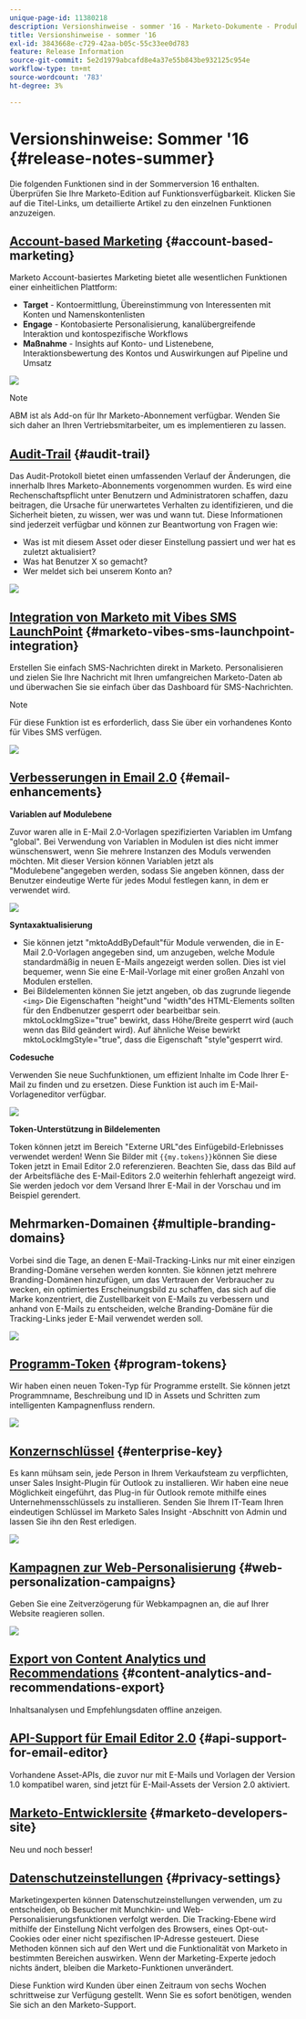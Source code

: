 ```yaml
---
unique-page-id: 11380218
description: Versionshinweise - sommer '16 - Marketo-Dokumente - Produktdokumentation
title: Versionshinweise - sommer '16
exl-id: 3843668e-c729-42aa-b05c-55c33ee0d783
feature: Release Information
source-git-commit: 5e2d1979abcafd8e4a37e55b843be932125c954e
workflow-type: tm+mt
source-wordcount: '783'
ht-degree: 3%

---
```


# Versionshinweise: Sommer &#39;16 {#release-notes-summer}

Die folgenden Funktionen sind in der Sommerversion 16 enthalten. Überprüfen Sie Ihre Marketo-Edition auf Funktionsverfügbarkeit. Klicken Sie auf die Titel-Links, um detaillierte Artikel zu den einzelnen Funktionen anzuzeigen.

## [Account-based Marketing](https://docs.marketo.com/display/docs/account+based+marketing) {#account-based-marketing}

Marketo Account-basiertes Marketing bietet alle wesentlichen Funktionen einer einheitlichen Plattform:

* **Target** - Kontoermittlung, Übereinstimmung von Interessenten mit Konten und Namenskontenlisten
* **Engage** - Kontobasierte Personalisierung, kanalübergreifende Interaktion und kontospezifische Workflows
* **Maßnahme** - Insights auf Konto- und Listenebene, Interaktionsbewertung des Kontos und Auswirkungen auf Pipeline und Umsatz

![](assets/abm-5-acme.png)

>[!NOTE]
>
>ABM ist als Add-on für Ihr Marketo-Abonnement verfügbar. Wenden Sie sich daher an Ihren Vertriebsmitarbeiter, um es implementieren zu lassen.

## [Audit-Trail](/help/marketo/product-docs/administration/audit-trail/audit-trail-overview.md) {#audit-trail}

Das Audit-Protokoll bietet einen umfassenden Verlauf der Änderungen, die innerhalb Ihres Marketo-Abonnements vorgenommen wurden. Es wird eine Rechenschaftspflicht unter Benutzern und Administratoren schaffen, dazu beitragen, die Ursache für unerwartetes Verhalten zu identifizieren, und die Sicherheit bieten, zu wissen, wer was und wann tut. Diese Informationen sind jederzeit verfügbar und können zur Beantwortung von Fragen wie:

* Was ist mit diesem Asset oder dieser Einstellung passiert und wer hat es zuletzt aktualisiert?
* Was hat Benutzer X so gemacht?
* Wer meldet sich bei unserem Konto an?

![](assets/audit-trail.png)

## [Integration von Marketo mit Vibes SMS LaunchPoint](/help/marketo/product-docs/mobile-marketing/vibes-sms-messages/create-an-sms-message.md) {#marketo-vibes-sms-launchpoint-integration}

Erstellen Sie einfach SMS-Nachrichten direkt in Marketo. Personalisieren und zielen Sie Ihre Nachricht mit Ihren umfangreichen Marketo-Daten ab und überwachen Sie sie einfach über das Dashboard für SMS-Nachrichten.

>[!NOTE]
>
>Für diese Funktion ist es erforderlich, dass Sie über ein vorhandenes Konto für Vibes SMS verfügen.

![](assets/vibes-sms2.png)

## [Verbesserungen in Email 2.0](/help/marketo/product-docs/email-marketing/general/email-editor-2/email-editor-v2-0-overview.md) {#email-enhancements}

**Variablen auf Modulebene**

Zuvor waren alle in E-Mail 2.0-Vorlagen spezifizierten Variablen im Umfang &quot;global&quot;. Bei Verwendung von Variablen in Modulen ist dies nicht immer wünschenswert, wenn Sie mehrere Instanzen des Moduls verwenden möchten. Mit dieser Version können Variablen jetzt als &quot;Modulebene&quot;angegeben werden, sodass Sie angeben können, dass der Benutzer eindeutige Werte für jedes Modul festlegen kann, in dem er verwendet wird.

![](assets/module-level-variables.png)

**Syntaxaktualisierung**

* Sie können jetzt &quot;mktoAddByDefault&quot;für Module verwenden, die in E-Mail 2.0-Vorlagen angegeben sind, um anzugeben, welche Module standardmäßig in neuen E-Mails angezeigt werden sollen. Dies ist viel bequemer, wenn Sie eine E-Mail-Vorlage mit einer großen Anzahl von Modulen erstellen.
* Bei Bildelementen können Sie jetzt angeben, ob das zugrunde liegende `<img>` Die Eigenschaften &quot;height&quot;und &quot;width&quot;des HTML-Elements sollten für den Endbenutzer gesperrt oder bearbeitbar sein. mktoLockImgSize=&quot;true&quot; bewirkt, dass Höhe/Breite gesperrt wird (auch wenn das Bild geändert wird). Auf ähnliche Weise bewirkt mktoLockImgStyle=&quot;true&quot;, dass die Eigenschaft &quot;style&quot;gesperrt wird.

**Codesuche**

Verwenden Sie neue Suchfunktionen, um effizient Inhalte im Code Ihrer E-Mail zu finden und zu ersetzen. Diese Funktion ist auch im E-Mail-Vorlageneditor verfügbar.

![](assets/2nd-screenshot.png)

**Token-Unterstützung in Bildelementen**

Token können jetzt im Bereich &quot;Externe URL&quot;des Einfügebild-Erlebnisses verwendet werden! Wenn Sie Bilder mit `{{my.tokens}}`können Sie diese Token jetzt in Email Editor 2.0 referenzieren. Beachten Sie, dass das Bild auf der Arbeitsfläche des E-Mail-Editors 2.0 weiterhin fehlerhaft angezeigt wird. Sie werden jedoch vor dem Versand Ihrer E-Mail in der Vorschau und im Beispiel gerendert.

## Mehrmarken-Domainen {#multiple-branding-domains}

Vorbei sind die Tage, an denen E-Mail-Tracking-Links nur mit einer einzigen Branding-Domäne versehen werden konnten. Sie können jetzt mehrere Branding-Domänen hinzufügen, um das Vertrauen der Verbraucher zu wecken, ein optimiertes Erscheinungsbild zu schaffen, das sich auf die Marke konzentriert, die Zustellbarkeit von E-Mails zu verbessern und anhand von E-Mails zu entscheiden, welche Branding-Domäne für die Tracking-Links jeder E-Mail verwendet werden soll.

![](assets/multiple-branding-domains.png)

## [Programm-Token](/help/marketo/product-docs/demand-generation/landing-pages/personalizing-landing-pages/tokens-overview.md) {#program-tokens}

Wir haben einen neuen Token-Typ für Programme erstellt. Sie können jetzt Programmname, Beschreibung und ID in Assets und Schritten zum intelligenten Kampagnenfluss rendern.

![](assets/program-tokens.png)

## [Konzernschlüssel](/help/marketo/product-docs/marketo-sales-insight/msi-outlook-plugin/authorize-the-marketo-outlook-plugin.md) {#enterprise-key}

Es kann mühsam sein, jede Person in Ihrem Verkaufsteam zu verpflichten, unser Sales Insight-Plugin für Outlook zu installieren. Wir haben eine neue Möglichkeit eingeführt, das Plug-in für Outlook remote mithilfe eines Unternehmensschlüssels zu installieren. Senden Sie Ihrem IT-Team Ihren eindeutigen Schlüssel im Marketo Sales Insight -Abschnitt von Admin und lassen Sie ihn den Rest erledigen.

![](assets/enterprise-key.png)

## [Kampagnen zur Web-Personalisierung](/help/marketo/product-docs/web-personalization/working-with-web-campaigns/create-a-new-dialog-web-campaign.md) {#web-personalization-campaigns}

Geben Sie eine Zeitverzögerung für Webkampagnen an, die auf Ihrer Website reagieren sollen.

![](assets/dialog-campaign-delay.png)

## [Export von Content Analytics und Recommendations](/help/marketo/product-docs/web-personalization/understanding-web-personalization/understanding-content-analytics.md) {#content-analytics-and-recommendations-export}

Inhaltsanalysen und Empfehlungsdaten offline anzeigen.

## [API-Support für Email Editor 2.0](https://developers.marketo.com/documentation/asset-api/) {#api-support-for-email-editor}

Vorhandene Asset-APIs, die zuvor nur mit E-Mails und Vorlagen der Version 1.0 kompatibel waren, sind jetzt für E-Mail-Assets der Version 2.0 aktiviert.

## [Marketo-Entwicklersite](https://developers.marketo.com/) {#marketo-developers-site}

Neu und noch besser!

## [Datenschutzeinstellungen](/help/marketo/product-docs/administration/settings/understanding-privacy-settings.md) {#privacy-settings}

Marketingexperten können Datenschutzeinstellungen verwenden, um zu entscheiden, ob Besucher mit Munchkin- und Web-Personalisierungsfunktionen verfolgt werden. Die Tracking-Ebene wird mithilfe der Einstellung Nicht verfolgen des Browsers, eines Opt-out-Cookies oder einer nicht spezifischen IP-Adresse gesteuert. Diese Methoden können sich auf den Wert und die Funktionalität von Marketo in bestimmten Bereichen auswirken. Wenn der Marketing-Experte jedoch nichts ändert, bleiben die Marketo-Funktionen unverändert.

Diese Funktion wird Kunden über einen Zeitraum von sechs Wochen schrittweise zur Verfügung gestellt. Wenn Sie es sofort benötigen, wenden Sie sich an den Marketo-Support.
